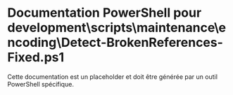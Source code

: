 # Documentation PowerShell pour development\scripts\maintenance\encoding\Detect-BrokenReferences-Fixed.ps1

Cette documentation est un placeholder et doit être générée par un outil PowerShell spécifique.
